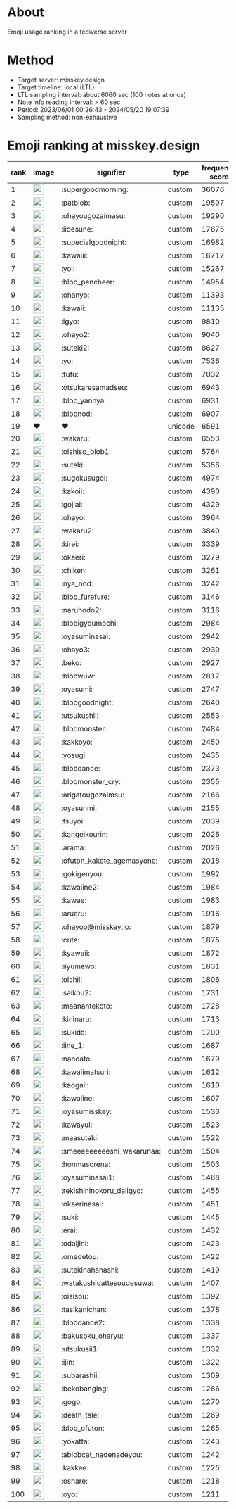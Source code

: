 # About
Emoji usage ranking in a fediverse server

# Method
- Target server: misskey.design
- Target timeline: local (LTL)
- LTL sampling interval: about 6060 sec (100 notes at once)
- Note info reading interval: > 60 sec
- Period: 2023/06/01 00:26:43 - 2024/05/20 19:07:39 
- Sampling method: non-exhaustive

# Emoji ranking at misskey.design

|rank|image|signifier|type|frequency score|
|----|----|----|----|----|
|1|<img height="24" src="https://misskey.design/emoji/supergoodmorning.webp">|:supergoodmorning:|custom|36076|
|2|<img height="24" src="https://misskey.design/emoji/patblob.webp">|:patblob:|custom|19597|
|3|<img height="24" src="https://misskey.design/emoji/ohayougozaimasu.webp">|:ohayougozaimasu:|custom|19290|
|4|<img height="24" src="https://misskey.design/emoji/iidesune.webp">|:iidesune:|custom|17875|
|5|<img height="24" src="https://misskey.design/emoji/supecialgoodnight.webp">|:supecialgoodnight:|custom|16982|
|6|<img height="24" src="https://misskey.design/emoji/kawaiii.webp">|:kawaiii:|custom|16712|
|7|<img height="24" src="https://misskey.design/emoji/yoi.webp">|:yoi:|custom|15267|
|8|<img height="24" src="https://misskey.design/emoji/blob_pencheer.webp">|:blob_pencheer:|custom|14954|
|9|<img height="24" src="https://misskey.design/emoji/ohanyo.webp">|:ohanyo:|custom|11393|
|10|<img height="24" src="https://misskey.design/emoji/kawaii.webp">|:kawaii:|custom|11135|
|11|<img height="24" src="https://misskey.design/emoji/igyo.webp">|:igyo:|custom|9810|
|12|<img height="24" src="https://misskey.design/emoji/ohayo2.webp">|:ohayo2:|custom|9040|
|13|<img height="24" src="https://misskey.design/emoji/suteki2.webp">|:suteki2:|custom|8627|
|14|<img height="24" src="https://misskey.design/emoji/yo.webp">|:yo:|custom|7536|
|15|<img height="24" src="https://misskey.design/emoji/fufu.webp">|:fufu:|custom|7032|
|16|<img height="24" src="https://misskey.design/emoji/otsukaresamadseu.webp">|:otsukaresamadseu:|custom|6943|
|17|<img height="24" src="https://misskey.design/emoji/blob_yannya.webp">|:blob_yannya:|custom|6931|
|18|<img height="24" src="https://misskey.design/emoji/blobnod.webp">|:blobnod:|custom|6907|
|19|❤|❤|unicode|6591|
|20|<img height="24" src="https://misskey.design/emoji/wakaru.webp">|:wakaru:|custom|6553|
|21|<img height="24" src="https://misskey.design/emoji/oishiso_blob1.webp">|:oishiso_blob1:|custom|5764|
|22|<img height="24" src="https://misskey.design/emoji/suteki.webp">|:suteki:|custom|5356|
|23|<img height="24" src="https://misskey.design/emoji/sugokusugoi.webp">|:sugokusugoi:|custom|4974|
|24|<img height="24" src="https://misskey.design/emoji/kakoii.webp">|:kakoii:|custom|4390|
|25|<img height="24" src="https://misskey.design/emoji/gojiai.webp">|:gojiai:|custom|4329|
|26|<img height="24" src="https://misskey.design/emoji/ohayo.webp">|:ohayo:|custom|3964|
|27|<img height="24" src="https://misskey.design/emoji/wakaru2.webp">|:wakaru2:|custom|3840|
|28|<img height="24" src="https://misskey.design/emoji/kirei.webp">|:kirei:|custom|3339|
|29|<img height="24" src="https://misskey.design/emoji/okaeri.webp">|:okaeri:|custom|3279|
|30|<img height="24" src="https://misskey.design/emoji/chiken.webp">|:chiken:|custom|3261|
|31|<img height="24" src="https://misskey.design/emoji/nya_nod.webp">|:nya_nod:|custom|3242|
|32|<img height="24" src="https://misskey.design/emoji/blob_furefure.webp">|:blob_furefure:|custom|3146|
|33|<img height="24" src="https://misskey.design/emoji/naruhodo2.webp">|:naruhodo2:|custom|3116|
|34|<img height="24" src="https://misskey.design/emoji/blobigyoumochi.webp">|:blobigyoumochi:|custom|2984|
|35|<img height="24" src="https://misskey.design/emoji/oyasuminasai.webp">|:oyasuminasai:|custom|2942|
|36|<img height="24" src="https://misskey.design/emoji/ohayo3.webp">|:ohayo3:|custom|2939|
|37|<img height="24" src="https://misskey.design/emoji/beko.webp">|:beko:|custom|2927|
|38|<img height="24" src="https://misskey.design/emoji/blobwuw.webp">|:blobwuw:|custom|2817|
|39|<img height="24" src="https://misskey.design/emoji/oyasumi.webp">|:oyasumi:|custom|2747|
|40|<img height="24" src="https://misskey.design/emoji/blobgoodnight.webp">|:blobgoodnight:|custom|2640|
|41|<img height="24" src="https://misskey.design/emoji/utsukushii.webp">|:utsukushii:|custom|2553|
|42|<img height="24" src="https://misskey.design/emoji/blobmonster.webp">|:blobmonster:|custom|2484|
|43|<img height="24" src="https://misskey.design/emoji/kakkoyo.webp">|:kakkoyo:|custom|2450|
|44|<img height="24" src="https://misskey.design/emoji/yosugi.webp">|:yosugi:|custom|2435|
|45|<img height="24" src="https://misskey.design/emoji/blobdance.webp">|:blobdance:|custom|2373|
|46|<img height="24" src="https://misskey.design/emoji/blobmonster_cry.webp">|:blobmonster_cry:|custom|2355|
|47|<img height="24" src="https://misskey.design/emoji/arigatougozaimsu.webp">|:arigatougozaimsu:|custom|2166|
|48|<img height="24" src="https://misskey.design/emoji/oyasunmi.webp">|:oyasunmi:|custom|2155|
|49|<img height="24" src="https://misskey.design/emoji/tsuyoi.webp">|:tsuyoi:|custom|2039|
|50|<img height="24" src="https://misskey.design/emoji/kangeikourin.webp">|:kangeikourin:|custom|2026|
|51|<img height="24" src="https://misskey.design/emoji/arama.webp">|:arama:|custom|2026|
|52|<img height="24" src="https://misskey.design/emoji/ofuton_kakete_agemasyone.webp">|:ofuton_kakete_agemasyone:|custom|2018|
|53|<img height="24" src="https://misskey.design/emoji/gokigenyou.webp">|:gokigenyou:|custom|1992|
|54|<img height="24" src="https://misskey.design/emoji/kawaiine2.webp">|:kawaiine2:|custom|1984|
|55|<img height="24" src="https://misskey.design/emoji/kawae.webp">|:kawae:|custom|1983|
|56|<img height="24" src="https://misskey.design/emoji/aruaru.webp">|:aruaru:|custom|1916|
|57|<img height="24" src="https://misskey.design/emoji/ohayoo.webp">|:ohayoo@misskey.io:|custom|1879|
|58|<img height="24" src="https://misskey.design/emoji/cute.webp">|:cute:|custom|1875|
|59|<img height="24" src="https://misskey.design/emoji/kyawaii.webp">|:kyawaii:|custom|1872|
|60|<img height="24" src="https://misskey.design/emoji/iiyumewo.webp">|:iiyumewo:|custom|1831|
|61|<img height="24" src="https://misskey.design/emoji/oishii.webp">|:oishii:|custom|1806|
|62|<img height="24" src="https://misskey.design/emoji/saikou2.webp">|:saikou2:|custom|1731|
|63|<img height="24" src="https://misskey.design/emoji/maanantekoto.webp">|:maanantekoto:|custom|1728|
|64|<img height="24" src="https://misskey.design/emoji/kininaru.webp">|:kininaru:|custom|1713|
|65|<img height="24" src="https://misskey.design/emoji/sukida.webp">|:sukida:|custom|1700|
|66|<img height="24" src="https://misskey.design/emoji/iine_1.webp">|:iine_1:|custom|1687|
|67|<img height="24" src="https://misskey.design/emoji/nandato.webp">|:nandato:|custom|1679|
|68|<img height="24" src="https://misskey.design/emoji/kawaiimatsuri.webp">|:kawaiimatsuri:|custom|1612|
|69|<img height="24" src="https://misskey.design/emoji/kaogaii.webp">|:kaogaii:|custom|1610|
|70|<img height="24" src="https://misskey.design/emoji/kawaiine.webp">|:kawaiine:|custom|1607|
|71|<img height="24" src="https://misskey.design/emoji/oyasumisskey.webp">|:oyasumisskey:|custom|1533|
|72|<img height="24" src="https://misskey.design/emoji/kawayui.webp">|:kawayui:|custom|1523|
|73|<img height="24" src="https://misskey.design/emoji/maasuteki.webp">|:maasuteki:|custom|1522|
|74|<img height="24" src="https://misskey.design/emoji/smeeeeeeeeeshi_wakarunaa.webp">|:smeeeeeeeeeshi_wakarunaa:|custom|1504|
|75|<img height="24" src="https://misskey.design/emoji/honmasorena.webp">|:honmasorena:|custom|1503|
|76|<img height="24" src="https://misskey.design/emoji/oyasuminasai1.webp">|:oyasuminasai1:|custom|1468|
|77|<img height="24" src="https://misskey.design/emoji/rekishininokoru_daiigyo.webp">|:rekishininokoru_daiigyo:|custom|1455|
|78|<img height="24" src="https://misskey.design/emoji/okaerinasai.webp">|:okaerinasai:|custom|1451|
|79|<img height="24" src="https://misskey.design/emoji/suki.webp">|:suki:|custom|1445|
|80|<img height="24" src="https://misskey.design/emoji/erai.webp">|:erai:|custom|1432|
|81|<img height="24" src="https://misskey.design/emoji/odaijini.webp">|:odaijini:|custom|1423|
|82|<img height="24" src="https://misskey.design/emoji/omedetou.webp">|:omedetou:|custom|1422|
|83|<img height="24" src="https://misskey.design/emoji/sutekinahanashi.webp">|:sutekinahanashi:|custom|1419|
|84|<img height="24" src="https://misskey.design/emoji/watakushidattesoudesuwa.webp">|:watakushidattesoudesuwa:|custom|1407|
|85|<img height="24" src="https://misskey.design/emoji/oisisou.webp">|:oisisou:|custom|1392|
|86|<img height="24" src="https://misskey.design/emoji/tasikanichan.webp">|:tasikanichan:|custom|1378|
|87|<img height="24" src="https://misskey.design/emoji/blobdance2.webp">|:blobdance2:|custom|1338|
|88|<img height="24" src="https://misskey.design/emoji/bakusoku_oharyu.webp">|:bakusoku_oharyu:|custom|1337|
|89|<img height="24" src="https://misskey.design/emoji/utsukusii1.webp">|:utsukusii1:|custom|1332|
|90|<img height="24" src="https://misskey.design/emoji/ijin.webp">|:ijin:|custom|1322|
|91|<img height="24" src="https://misskey.design/emoji/subarashii.webp">|:subarashii:|custom|1309|
|92|<img height="24" src="https://misskey.design/emoji/bekobanging.webp">|:bekobanging:|custom|1286|
|93|<img height="24" src="https://misskey.design/emoji/gogo.webp">|:gogo:|custom|1270|
|94|<img height="24" src="https://misskey.design/emoji/death_tale.webp">|:death_tale:|custom|1269|
|95|<img height="24" src="https://misskey.design/emoji/blob_ofuton.webp">|:blob_ofuton:|custom|1265|
|96|<img height="24" src="https://misskey.design/emoji/yokatta.webp">|:yokatta:|custom|1243|
|97|<img height="24" src="https://misskey.design/emoji/ablobcat_nadenadeyou.webp">|:ablobcat_nadenadeyou:|custom|1242|
|98|<img height="24" src="https://misskey.design/emoji/kakkee.webp">|:kakkee:|custom|1225|
|99|<img height="24" src="https://misskey.design/emoji/oshare.webp">|:oshare:|custom|1218|
|100|<img height="24" src="https://misskey.design/emoji/oyo.webp">|:oyo:|custom|1211|

